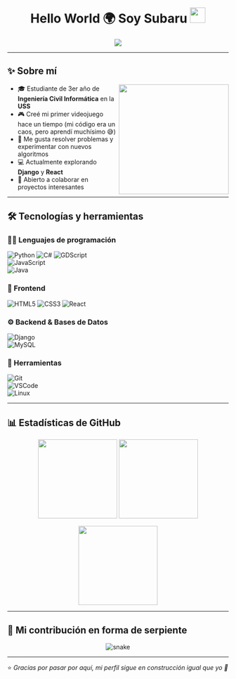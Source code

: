 <h1 align="center"> Hello World 🌍 Soy Subaru <img src="https://media.giphy.com/media/hvRJCLFzcasrR4ia7z/giphy.gif" width="35"></h1>

<p align="center">
  <a href="#">
    <img src="https://readme-typing-svg.herokuapp.com?font=Cascadia+Code+PL&color=%23C8BE25&size=25&center=true&vCenter=true&width=700&height=100&lines=Estudiante+de+Ingeniería+Civil+Informática;Apasionado+por+la+programación+y+los+videojuegos;Curioso+por+algoritmos+y+optimización;Siempre+aprendiendo+nuevas+tecnologías">
  </a>
</p>

---

## ✨ Sobre mí  

<picture> <img align="right" src="https://github.com/7oSkaaa/7oSkaaa/blob/main/Images/Right_Side.gif?raw=true" width = 250px></picture>

- 🎓 Estudiante de 3er año de **Ingeniería Civil Informática** en la **USS**  
- 🎮 Creé mi primer videojuego hace un tiempo (mi código era un caos, pero aprendí muchísimo 😅)  
- 🧩 Me gusta resolver problemas y experimentar con nuevos algoritmos  
- 💻 Actualmente explorando **Django** y **React**  
- 🤝 Abierto a colaborar en proyectos interesantes  

---

## 🛠️ Tecnologías y herramientas  

### 👨‍💻 Lenguajes de programación  
![Python](https://img.shields.io/badge/python-3776AB.svg?style=plastic&logo=python&logoColor=white) 
![C#](https://img.shields.io/badge/c%23-%23239120.svg?style=plastic&logo=c-sharp&logoColor=white)
![GDScript](https://img.shields.io/badge/GDScript-478CBF.svg?style=plastic&logo=godot-engine&logoColor=white)  
![JavaScript](https://img.shields.io/badge/javascript-%23F7DF1E.svg?style=plastic&logo=javascript&logoColor=black)  
![Java](https://img.shields.io/badge/java-%23007396.svg?style=plastic&logo=java&logoColor=white)

### 🎨 Frontend  
![HTML5](https://img.shields.io/badge/html5-%23E34F26.svg?style=plastic&logo=html5&logoColor=white) 
![CSS3](https://img.shields.io/badge/css3-%231572B6.svg?style=plastic&logo=css3&logoColor=white) 
![React](https://img.shields.io/badge/react-%2361DAFB.svg?style=plastic&logo=react&logoColor=black)  

### ⚙️ Backend & Bases de Datos  
![Django](https://img.shields.io/badge/django-%23092E20.svg?style=plastic&logo=django&logoColor=white)  
![MySQL](https://img.shields.io/badge/mysql-%234479A1.svg?style=plastic&logo=mysql&logoColor=white)  

### 🔧 Herramientas  
![Git](https://img.shields.io/badge/git-F05033.svg?style=plastic&logo=git&logoColor=white)  
![VSCode](https://img.shields.io/badge/VSCode-007ACC.svg?style=plastic&logo=visual-studio-code&logoColor=white)  
![Linux](https://img.shields.io/badge/Linux-FCC624?style=plastic&logo=linux&logoColor=black)

---

## 📊 Estadísticas de GitHub  

<p align="center">
  <img src="https://github-readme-stats.vercel.app/api?username=SubaruDev0&show_icons=true&theme=tokyonight" height="180px"/>
  <img src="https://github-readme-stats.vercel.app/api/top-langs/?username=SubaruDev0&layout=compact&theme=tokyonight" height="180px"/>
</p>

<p align="center">
  <img src="https://github-readme-streak-stats.herokuapp.com/?user=SubaruDev0&theme=tokyonight_duo" height="180px"/>
</p>

---

## 🐍 Mi contribución en forma de serpiente  
<p align="center">
  <img src="https://github.com/SubaruDev0/SubaruDev0/blob/output/github-contribution-grid-snake.svg" alt="snake"/>
</p>

---

⭐ *Gracias por pasar por aquí, mi perfil sigue en construcción igual que yo 🚀*  
